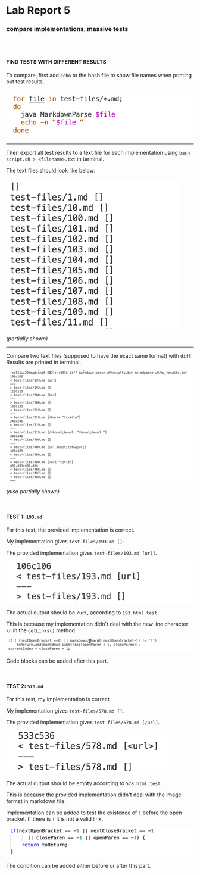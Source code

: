 # Lab Report 5

### compare implementations, massive tests
 
<br />
<br />

#### FIND TESTS WITH DIFFERENT RESULTS

To compare, first add `echo` to the bash file to show file names when printing out test results.

![sc](5.1.png)

******

Then export all test results to a text file for each implementation using `bash script.sh > <filename>.txt` in terminal.

The text files should look like below: 

![sc](5.2.png)

<em> (partially shown) </em>

******

Compare two text files (supposed to have the exact same format) with `diff`. Results are printed in terminal. 

![sc](5.3.png)

<em> (also partially shown) </em>

<br />

#### TEST 1: `193.md` 

For this test, the provided implementation is correct. 

My implementation gives `test-files/193.md []`. 

The provided implementation gives `test-files/193.md [url]`.

![sc](5.4.png)

The actual output should be `/url`, according to `193.html.test`.

This is because my implementation didn't deal with the new line character `\n` in the `getLinks()` method. 

![sc](5.5.png)

Code blocks can be added after this part.

<br />

#### TEST 2: `578.md`

For this test, my implementation is correct. 

My implementation gives `test-files/578.md []`. 

The provided implementation gives `test-files/578.md [/url]`.

![sc](5.6.png)

The actual output should be empty according to `578.html.test`.

This is because the provided implementation didn't deal with the image format in markdown file. 

Implementation can be added to test the existence of `!` before the open bracket. If there is `!` it is not a valid link.

![sc](5.7.png)

The condition can be added either before or after this part. 

<br />

<br />
